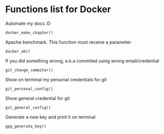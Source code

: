 # Functions list for Docker

Automate my docs :D

```docker_make_chapter()```

Apache benchmark. This function must receive a parameter

```docker_ab()```

If you did something wrong, a.k.a commited using wrong email/credential

```git_change_commiter()```

Show on terminal my personal credentials for git

```git_personal_config()```

Show general credential for git

```git_general_config()```

Generate a new key and print it on terminal

```gpg_generate_key()```

